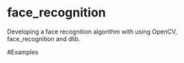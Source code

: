 # face_recognition
Developing a face recognition algorithm with using OpenCV, face_recognition and dlib.

#Examples

